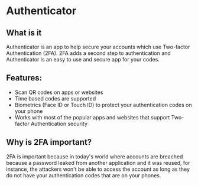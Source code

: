 # Authenticator
## What is it
Authenticator is an app to help secure your accounts which use Two-factor Authentication (2FA). 
2FA adds a second step to authentication and Authenticator is an easy to use and secure app for your codes.

## Features:
* Scan QR codes on apps or websites
* Time based codes are supported
* Biometrics (Face ID or Touch ID) to protect your authentication codes on your phone
* Works with most of the popular apps and websites that support Two-factor Authentication security

## Why is 2FA important?
2FA is important because in today's world where accounts are breached because a password leaked from
another application and it was reused, for instance, the attackers won't be able to access the account
as long as they do not have your authentication codes that are on your phones.